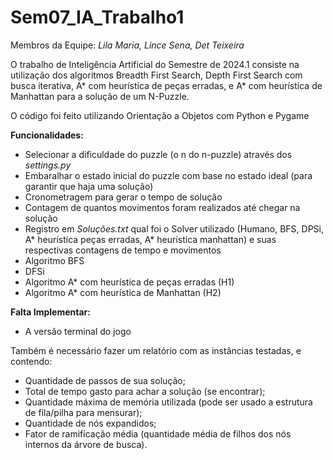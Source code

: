 # Sem07_IA_Trabalho1
Membros da Equipe: _Lila Maria, Lince Sena, Det Teixeira_

O trabalho de Inteligência Artificial do Semestre de 2024.1 consiste na utilização dos algoritmos Breadth First Search, Depth First Search com busca iterativa, A* com heurística de peças erradas, e A* com heurística de Manhattan para a solução de um N-Puzzle.

O código foi feito utilizando Orientação a Objetos com Python e Pygame

**Funcionalidades:**
- Selecionar a dificuldade do puzzle (o n do n-puzzle) através dos _settings.py_
- Embaralhar o estado inicial do puzzle com base no estado ideal (para garantir que haja uma solução)
- Cronometragem para gerar o tempo de solução
- Contagem de quantos movimentos foram realizados até chegar na solução
- Registro em _Soluções.txt_ qual foi o Solver utilizado (Humano, BFS, DPSi, A* heurística peças erradas, A* heurística manhattan) e suas respectivas contagens de tempo e movimentos
- Algoritmo BFS
- DFSi
- Algoritmo A* com heurística de peças erradas (H1)
- Algoritmo A* com heurística de Manhattan (H2)

**Falta Implementar:**
- A versão terminal do jogo

Também é necessário fazer um relatório com as instâncias testadas, e contendo:
- Quantidade de passos de sua solução;
- Total de tempo gasto para achar a solução (se encontrar);
- Quantidade máxima de memória utilizada (pode ser usado a estrutura de fila/pilha
para mensurar);
- Quantidade de nós expandidos;
- Fator de ramificação média (quantidade média de filhos dos nós internos da árvore
de busca).
